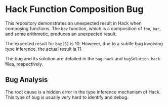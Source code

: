 # Hack Function Composition Bug

This repository demonstrates an unexpected result in Hack when composing functions. The `baz` function, which is a composition of `foo`, `bar`, and some arithmetic, produces an unexpected result.

The expected result for `baz(5)` is 10. However, due to a subtle bug involving type inference, the actual result is 11.

The bug and its solution are detailed in the `bug.hack` and `bugSolution.hack` files, respectively.

## Bug Analysis

The root cause is a hidden error in the type inference mechanism of Hack. This type of bug is usually very hard to identify and debug.